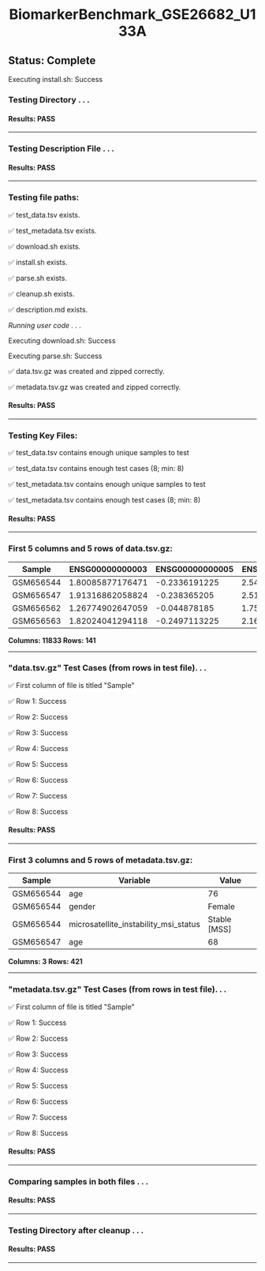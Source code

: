 <h1><center>BiomarkerBenchmark_GSE26682_U133A</center></h1>

## Status: Complete


Executing install.sh: Success

### Testing Directory . . .

#### Results: PASS
---
### Testing Description File . . .

#### Results: PASS
---
### Testing file paths:

&#9989;	test_data.tsv exists.

&#9989;	test_metadata.tsv exists.

&#9989;	download.sh exists.

&#9989;	install.sh exists.

&#9989;	parse.sh exists.

&#9989;	cleanup.sh exists.

&#9989;	description.md exists.

*Running user code . . .*

Executing download.sh: Success

Executing parse.sh: Success

&#9989;	data.tsv.gz was created and zipped correctly.

&#9989;	metadata.tsv.gz was created and zipped correctly.

#### Results: PASS
---
### Testing Key Files:

&#9989;	test_data.tsv contains enough unique samples to test

&#9989;	test_data.tsv contains enough test cases (8; min: 8)

&#9989;	test_metadata.tsv contains enough unique samples to test

&#9989;	test_metadata.tsv contains enough test cases (8; min: 8)

#### Results: PASS
---

### First 5 columns and 5 rows of data.tsv.gz:

|	Sample	|	ENSG00000000003	|	ENSG00000000005	|	ENSG00000000419	|	ENSG00000000457	|
|	---	|	---	|	---	|	---	|	---	|
|	GSM656544	|	1.80085877176471	|	-0.2336191225	|	2.54590516888889	|	0.305379200434783	|
|	GSM656547	|	1.91316862058824	|	-0.238365205	|	2.51419520777778	|	0.196926308695652	|
|	GSM656562	|	1.26774902647059	|	-0.044878185	|	1.75252909222222	|	0.152728137826087	|
|	GSM656563	|	1.82024041294118	|	-0.2497113225	|	2.16285579333333	|	0.141793532173913	|

**Columns: 11833 Rows: 141**

---
### "data.tsv.gz" Test Cases (from rows in test file). . .

&#9989;	First column of file is titled "Sample"

&#9989;	Row 1: Success

&#9989;	Row 2: Success

&#9989;	Row 3: Success

&#9989;	Row 4: Success

&#9989;	Row 5: Success

&#9989;	Row 6: Success

&#9989;	Row 7: Success

&#9989;	Row 8: Success

#### Results: PASS
---
### First 3 columns and 5 rows of metadata.tsv.gz:

|	Sample	|	Variable	|	Value	|
|	---	|	---	|	---	|
|	GSM656544	|	age	|	76	|
|	GSM656544	|	gender	|	Female	|
|	GSM656544	|	microsatellite_instability_msi_status	|	Stable [MSS]	|
|	GSM656547	|	age	|	68	|

**Columns: 3 Rows: 421**

---
### "metadata.tsv.gz" Test Cases (from rows in test file). . .

&#9989;	First column of file is titled "Sample"

&#9989;	Row 1: Success

&#9989;	Row 2: Success

&#9989;	Row 3: Success

&#9989;	Row 4: Success

&#9989;	Row 5: Success

&#9989;	Row 6: Success

&#9989;	Row 7: Success

&#9989;	Row 8: Success

#### Results: PASS
---
### Comparing samples in both files . . .

#### Results: PASS

---
### Testing Directory after cleanup . . .

#### Results: PASS
---
